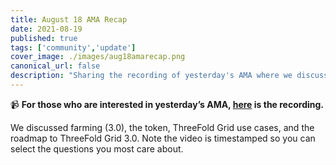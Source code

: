 ```yaml
---
title: August 18 AMA Recap
date: 2021-08-19
published: true
tags: ['community','update']
cover_image: ./images/aug18amarecap.png
canonical_url: false
description: "Sharing the recording of yesterday's AMA where we discussed farming, the token, TF Grid use cases, and TF Grid 3.0."
---
```


📹 **For those who are interested in yesterday’s AMA, [here](https://www.youtube.com/watch?v=GrW9rbcnRZU) is the recording.**

We discussed farming (3.0), the token, ThreeFold Grid use cases, and the roadmap to ThreeFold Grid 3.0. Note the video is timestamped so you can select the questions you most care about.